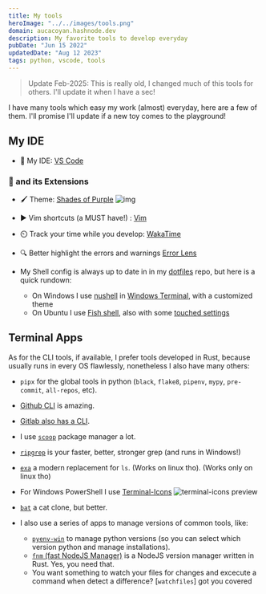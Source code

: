 ```yaml
---
title: My tools
heroImage: "../../images/tools.png"
domain: aucacoyan.hashnode.dev
description: My favorite tools to develop everyday
pubDate: "Jun 15 2022"
updatedDate: "Aug 12 2023"
tags: python, vscode, tools
---
```


> Update Feb-2025:
This is really old, I changed much of this tools for others. I'll update it when
I have a sec!

I have many tools which easy my work (almost) everyday, here are a few of them.
I'll promise I'll update if a new toy comes to the playground!

## My IDE

- 🧰 My IDE: [VS Code](https://code.visualstudio.com/)

### 📓 and its Extensions

- 🖌️ Theme: [Shades of Purple](https://marketplace.visualstudio.com/items?itemName=ahmadawais.shades-of-purple)
  ![img](https://cdn.hashnode.com/res/hashnode/image/upload/v1657642760203/rGiW18dDd.png?auto=compress)
- ▶️ Vim shortcuts (a MUST have!) : [Vim](https://marketplace.visualstudio.com/publishers/vscodevim)
- ⏲️ Track your time while you develop: [WakaTime](https://marketplace.visualstudio.com/items?itemName=WakaTime.vscode-wakatime)
- 🔍 Better highlight the errors and warnings [Error Lens](https://marketplace.visualstudio.com/items?itemName=usernamehw.errorlens)

- My Shell config is always up to date in in my [dotfiles](https://github.com/AucaCoyan/dotfiles) repo, but here is a quick rundown:

  - On Windows I use [nushell](https://www.nushell.sh/) in [Windows Terminal](https://apps.microsoft.com/store/detail/windows-terminal/9N0DX20HK701), with a customized theme
  - On Ubuntu I use [Fish shell](https://fishshell.com/), also with some [touched settings](https://github.com/AucaCoyan/dotfiles/tree/main/.config/fish)

## Terminal Apps

As for the CLI tools, if available, I prefer tools developed in Rust, because usually runs in every OS flawlessly, nonetheless I also have many others:

- `pipx` for the global tools in python (`black`, `flake8`, `pipenv`, `mypy`, `pre-commit`, `all-repos`, etc).
- [Github CLI](https://github.com/cli/cli) is amazing.
- [Gitlab also has a CLI](https://gitlab.com/gitlab-org/cli).

- I use [`scoop`](scoop.sh/) package manager a lot.
- [`ripgrep`](https://github.com/BurntSushi/ripgrep) is your faster, better, stronger grep (and runs in Windows!)
- [`exa`](https://github.com/ogham/exa) a modern replacement for `ls`. (Works on linux tho). (Works only on linux tho)
- For Windows PowerShell I use [Terminal-Icons](https://github.com/devblackops/Terminal-Icons)
  ![terminal-icons preview](https://raw.githubusercontent.com/devblackops/Terminal-Icons/main/media/screenshot.png)
- [`bat`](https://github.com/sharkdp/bat) a cat clone, but better.

- I also use a series of apps to manage versions of common tools, like:
  - [`pyenv-win`](https://github.com/pyenv-win/pyenv-win) to manage python versions (so you can select which version python and manage installations).
  - [`fnm` (fast NodeJS Manager)](https://github.com/Schniz/fnm) is a NodeJS version manager written in Rust. Yes, you need that.
  - You want something to watch your files for changes and excecute a command when detect a difference? [`watchfiles`] got you covered
